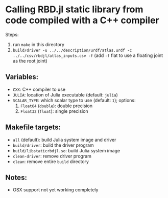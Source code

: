 # Calling RBD.jl static library from code compiled with a C++ compiler

Steps:

1. run `make` in this directory
2. `build/driver -u ../../description/urdf/atlas.urdf -c ../../csv/rbdjl/atlas_inputs.csv -f` (add `-f` flat to use a floating joint as the root joint)


## Variables:

* `CXX`: C++ compiler to use
* `JULIA`: location of Julia executable (default: `julia`)
* `SCALAR_TYPE`: which scalar type to use (default: `1`); options:
  1. `Float64` (`double`): double precision
  2. `Float32` (`float`): single precision

## Makefile targets:

* `all` (default): build Julia system image and driver
* `build/driver`: build the driver program
* `build/libstaticrbdjl.so`: build Julia system image
* `clean-driver`: remove driver program
* `clean`: remove entire `build` directory

## Notes:

* OSX support not yet working completely

